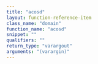 ```yaml
---
title: "acosd"
layout: function-reference-item
class_name: "domain"
function_name: "acosd"
snippet: ""
qualifiers: ""
return_type: "varargout"
arguments: "(varargin)"
---
```


<pre class="help-text"></pre>